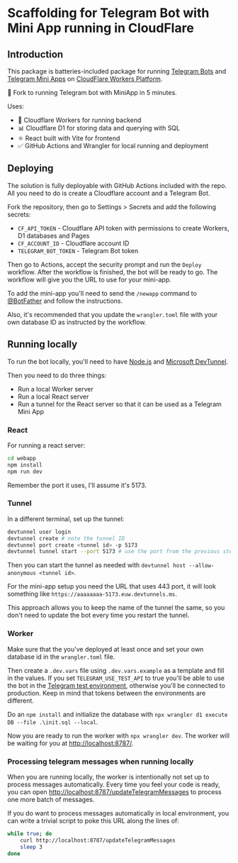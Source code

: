 # Scaffolding for Telegram Bot with Mini App running in CloudFlare

## Introduction

This package is batteries-included package for running [Telegram Bots](https://core.telegram.org/bots) and [Telegram Mini Apps](https://core.telegram.org/bots/webapps) on [CloudFlare Workers Platform](https://workers.cloudflare.com/).

🚅 Fork to running Telegram bot with MiniApp in 5 minutes.

Uses:

* 🔧 Cloudflare Workers for running backend
* 📊 Cloudflare D1 for storing data and querying with SQL
* ⚛️ React built with Vite for frontend
* ✅ GitHub Actions and Wrangler for local running and deployment

## Deploying

The solution is fully deployable with GitHub Actions included with the repo. All you need to do is create a Cloudflare account and a Telegram Bot.

Fork the repository, then go to Settings > Secrets and add the following secrets:

* `CF_API_TOKEN` - Cloudflare API token with permissions to create Workers, D1 databases and Pages
* `CF_ACCOUNT_ID` - Cloudflare account ID
* `TELEGRAM_BOT_TOKEN` - Telegram Bot token

Then go to Actions, accept the security prompt and run the `Deploy` workflow. After the workflow is finished, the bot will be ready to go. The workflow will give you the URL to use for your mini-app.

To add the mini-app you'll need to send the `/newapp` command to [@BotFather](https://t.me/BotFather) and follow the instructions.

Also, it's recommended that you update the `wrangler.toml` file with your own database ID as instructed by the workflow.

## Running locally

To run the bot locally, you'll need to have [Node.js](https://nodejs.org/en/download/) and [Microsoft DevTunnel](https://learn.microsoft.com/azure/developer/dev-tunnels/get-started?tabs=windows).

Then you need to do three things:

* Run a local Worker server
* Run a local React server
* Run a tunnel for the React server so that it can be used as a Telegram Mini App

### React

For running a react server:

```bash
cd webapp
npm install
npm run dev
```

Remember the port it uses, I'll assume it's 5173.

### Tunnel

In a different terminal, set up the tunnel:

```bash
devtunnel user login
devtunnel create # note the tunnel ID
devtunnel port create <tunnel id> -p 5173
devtunnel tunnel start --port 5173 # use the port from the previous step
```

Then you can start the tunnel as needed with `devtunnel host --allow-anonymous <tunnel id>`.

For the mini-app setup you need the URL that uses 443 port, it will look something like `https://aaaaaaaa-5173.euw.devtunnels.ms`.

This approach allows you to keep the name of the tunnel the same, so you don't need to update the bot every time you restart the tunnel.

### Worker

Make sure that the you've deployed at least once and set your own database id in the `wrangler.toml` file.

Then create a `.dev.vars` file using `.dev.vars.example` as a template and fill in the values. If you set `TELEGRAM_USE_TEST_API` to true you'll be able to use the bot in the [Telegram test environment](https://core.telegram.org/bots/webapps#testing-mini-apps), otherwise you'll be connected to production. Keep in mind that tokens between the environments are different.

Do an `npm install` and initialize the database with `npx wrangler d1 execute DB --file .\init.sql --local`. 

Now you are ready to run the worker with `npx wrangler dev`. The worker will be waiting for you at <http://localhost:8787/>.

### Processing telegram messages when running locally

When you are running locally, the worker is intentionally not set up to process messages automatically. Every time you feel your code is ready, you can open <http://localhost:8787/updateTelegramMessages> to process one more batch of messages.

If you do want to process messages automatically in local environment, you can write a trivial script to poke this URL along the lines of:

```bash
while true; do
    curl http://localhost:8787/updateTelegramMessages
    sleep 3
done
```
